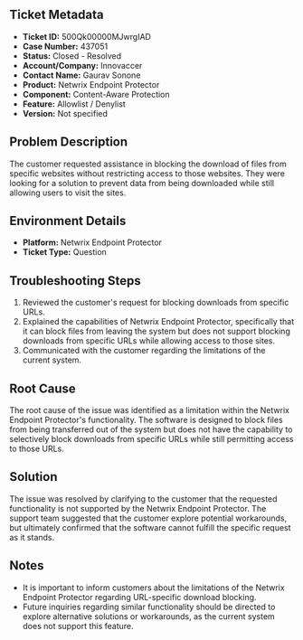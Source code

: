 ## Ticket Metadata
- **Ticket ID:** 500Qk00000MJwrgIAD
- **Case Number:** 437051
- **Status:** Closed - Resolved
- **Account/Company:** Innovaccer
- **Contact Name:** Gaurav Sonone
- **Product:** Netwrix Endpoint Protector
- **Component:** Content-Aware Protection
- **Feature:** Allowlist / Denylist
- **Version:** Not specified

## Problem Description
The customer requested assistance in blocking the download of files from specific websites without restricting access to those websites. They were looking for a solution to prevent data from being downloaded while still allowing users to visit the sites.

## Environment Details
- **Platform:** Netwrix Endpoint Protector
- **Ticket Type:** Question

## Troubleshooting Steps
1. Reviewed the customer's request for blocking downloads from specific URLs.
2. Explained the capabilities of Netwrix Endpoint Protector, specifically that it can block files from leaving the system but does not support blocking downloads from specific URLs while allowing access to those sites.
3. Communicated with the customer regarding the limitations of the current system.

## Root Cause
The root cause of the issue was identified as a limitation within the Netwrix Endpoint Protector's functionality. The software is designed to block files from being transferred out of the system but does not have the capability to selectively block downloads from specific URLs while still permitting access to those URLs.

## Solution
The issue was resolved by clarifying to the customer that the requested functionality is not supported by the Netwrix Endpoint Protector. The support team suggested that the customer explore potential workarounds, but ultimately confirmed that the software cannot fulfill the specific request as it stands.

## Notes
- It is important to inform customers about the limitations of the Netwrix Endpoint Protector regarding URL-specific download blocking.
- Future inquiries regarding similar functionality should be directed to explore alternative solutions or workarounds, as the current system does not support this feature.